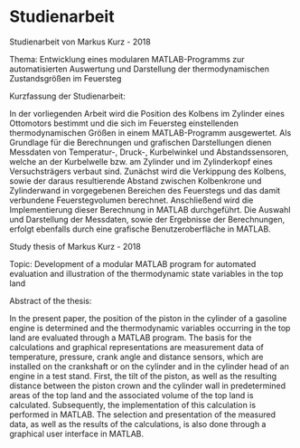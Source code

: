 # Studienarbeit

Studienarbeit von Markus Kurz - 2018

Thema: Entwicklung eines modularen MATLAB-Programms zur automatisierten Auswertung und Darstellung der thermodynamischen Zustandsgrößen im Feuersteg

Kurzfassung der Studienarbeit:

In der vorliegenden Arbeit wird die Position des Kolbens im Zylinder eines Ottomotors bestimmt und die sich im Feuersteg einstellenden thermodynamischen Größen in einem MATLAB-Programm ausgewertet. Als Grundlage für die Berechnungen und grafischen Darstellungen dienen Messdaten von Temperatur-, Druck-, Kurbelwinkel und Abstandssensoren, welche an der Kurbelwelle bzw. am Zylinder und im Zylinderkopf eines Versuchsträgers verbaut sind. 
Zunächst wird die Verkippung des Kolbens, sowie der daraus resultierende Abstand zwischen Kolbenkrone und Zylinderwand in vorgegebenen Bereichen des Feuerstegs und das damit verbundene Feuerstegvolumen berechnet. Anschließend wird die Implementierung dieser Berechnung in MATLAB durchgeführt. Die Auswahl und Darstellung der Messdaten, sowie der Ergebnisse der Berechnungen, erfolgt ebenfalls durch eine grafische Benutzeroberfläche in MATLAB.



Study thesis of Markus Kurz - 2018

Topic: Development of a modular MATLAB program for automated evaluation and illustration of the thermodynamic state variables in the top land

Abstract of the thesis:

In the present paper, the position of the piston in the cylinder of a gasoline engine is determined and the thermodynamic variables occurring in the top land are evaluated through a MATLAB program. The basis for the calculations and graphical representations are measurement data of temperature, pressure, crank angle and distance sensors, which are installed on the crankshaft or on the cylinder and in the cylinder head of an engine in a test stand. 
First, the tilt of the piston, as well as the resulting distance between the piston crown and the cylinder wall in predetermined areas of the top land and the associated volume of the top land is calculated. Subsequently, the implementation of this calculation is performed in MATLAB. The selection and presentation of the measured data, as well as the results of the calculations, is also done through a graphical user interface in MATLAB. 
